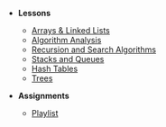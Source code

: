 - **Lessons**
    - [Arrays & Linked Lists](https://docs.google.com/presentation/d/1166gIzsOn-fMl8UT2US6OCmYX3Z9XNP1Z0rjjKgzrhg/edit#slide=id.g7db18ff8bb_0_63)
    - [Algorithm Analysis](https://docs.google.com/presentation/d/195VG9kyXou_jL1VX7w9R5dOJ76p0rek1jYqrWEnBf70/edit#slide=id.ga55ca9f4ae_0_83)
    - [Recursion and Search Algorithms](https://docs.google.com/presentation/d/1qFDn7pWKxkHc1PWInQVxSGudzAbHuQDiXE2onEMxMQA/edit#slide=id.g9f11f32373_1_0)
    - [Stacks and Queues](https://docs.google.com/presentation/d/1BdJaPgwYzBEbFw1tc_e8srf3lIotlcTQyB64IRMNsfc/edit#slide=id.ga76237554e_0_63)
    - [Hash Tables](https://docs.google.com/presentation/d/1WDzrB3fF68I8B5Zi54LwPXvd_sGlq4SXyXDuwT2IPY8/edit#slide=id.ga99f0fc9c3_1_102)
    - [Trees](https://docs.google.com/presentation/d/16tCYlSxXg-b6ntPl1FllD-Oi7vDtqB9XVFuSQLOxwHc/edit#slide=id.gac88f69591_0_397)



- **Assignments**
    - [Playlist](Lessons/playlist.md)

